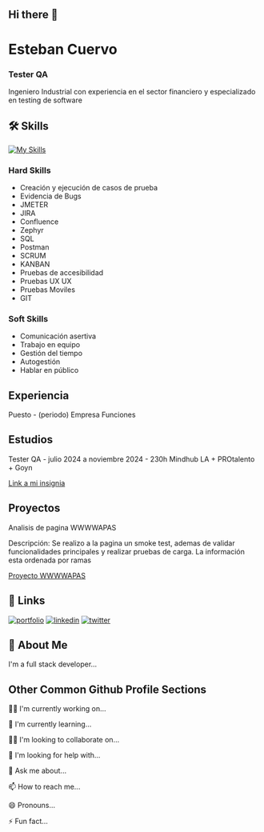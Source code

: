 ## Hi there 👋


# Esteban Cuervo
### Tester QA
Ingeniero Industrial con experiencia en el sector financiero y especializado en testing de software


## 🛠 Skills
[![My Skills](https://skillicons.dev/icons?i=postman,selenium,py,mysql,figma)](https://skillicons.dev)
### Hard Skills 
- Creación y ejecución de casos de prueba
- Evidencia de Bugs
- JMETER
- JIRA
- Confluence
- Zephyr
- SQL
- Postman
- SCRUM
- KANBAN
- Pruebas de accesibilidad
- Pruebas UX UX
- Pruebas Moviles
- GIT


### Soft Skills 
- Comunicación asertiva
- Trabajo en equipo
- Gestión del tiempo
- Autogestión
- Hablar en público




## Experiencia

Puesto - (periodo)
Empresa 
Funciones
## Estudios

Tester QA - julio 2024 a noviembre 2024 - 230h
Mindhub LA + PROtalento + Goyn

[Link a mi insignia](https://www.google.com)
## Proyectos

Analisis de pagina WWWWAPAS

Descripción: Se realizo a la pagina un smoke test, ademas de validar funcionalidades principales y realizar pruebas de carga. La información esta ordenada por ramas 

[Proyecto WWWWAPAS]()
## 🔗 Links
[![portfolio](https://img.shields.io/badge/my_portfolio-000?style=for-the-badge&logo=ko-fi&logoColor=white)](https://katherineoelsner.com/)
[![linkedin](https://img.shields.io/badge/linkedin-0A66C2?style=for-the-badge&logo=linkedin&logoColor=white)](https://www.linkedin.com/)
[![twitter](https://img.shields.io/badge/twitter-1DA1F2?style=for-the-badge&logo=twitter&logoColor=white)](https://twitter.com/)


## 🚀 About Me
I'm a full stack developer...


## Other Common Github Profile Sections
👩‍💻 I'm currently working on...

🧠 I'm currently learning...

👯‍♀️ I'm looking to collaborate on...

🤔 I'm looking for help with...

💬 Ask me about...

📫 How to reach me...

😄 Pronouns...

⚡️ Fun fact...

